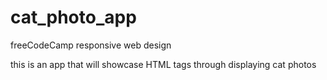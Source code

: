 # cat_photo_app

freeCodeCamp responsive web design

this is an app that will showcase HTML tags through displaying cat photos
